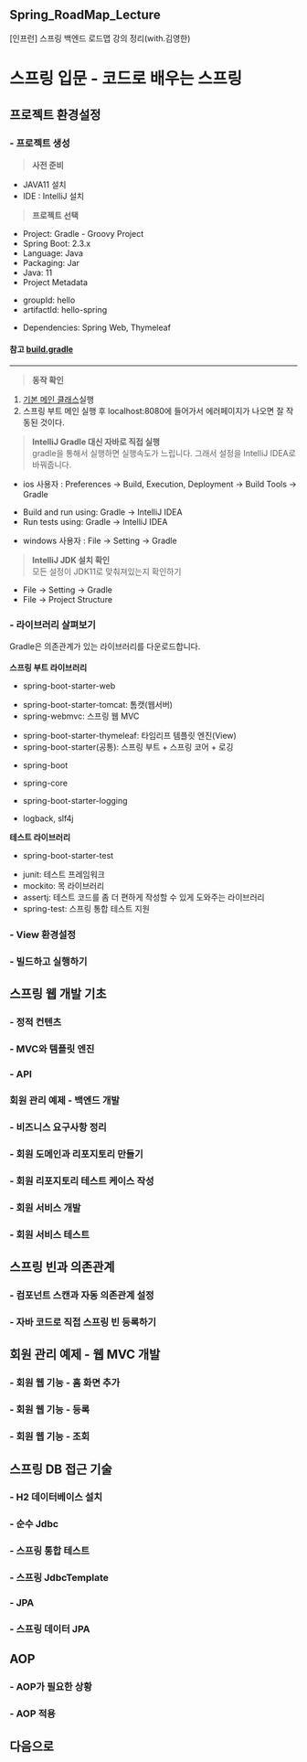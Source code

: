 ## Spring_RoadMap_Lecture
[인프런] 스프링 백엔드 로드맵 강의 정리(with.김영한)

# 스프링 입문 - 코드로 배우는 스프링

## 프로젝트 환경설정
### - 프로젝트 생성
> **사전 준비**   
* JAVA11 설치   
* IDE : IntelliJ 설치

> **프로젝트 선택**   
* Project: Gradle - Groovy Project   
* Spring Boot: 2.3.x   
* Language: Java   
* Packaging: Jar   
* Java: 11   
* Project Metadata
 - groupId: hello
 - artifactId: hello-spring
* Dependencies: Spring Web, Thymeleaf

#### 참고 [build.gradle](https://github.com/Son-Gyeongi/Spring_RoadMap_Lecture/blob/master/build.gradle)
***
> **동작 확인**   
1. [기본 메인 클래스](https://github.com/Son-Gyeongi/Spring_RoadMap_Lecture/blob/master/src/main/java/hello/hellospring/HelloSpringApplication.java)실행
2. 스프링 부트 메인 실행 후 localhost:8080에 들어가서 에러페이지가 나오면 잘 작동된 것이다.

> **IntelliJ Gradle 대신 자바로 직접 실행**   
gradle을 통해서 실행하면 실행속도가 느립니다. 그래서 설정을 IntelliJ IDEA로 바꿔줍니다.
* ios 사용자 : Preferences -> Build, Execution, Deployment -> Build Tools -> Gradle
 - Build and run using: Gradle -> IntelliJ IDEA
 - Run tests using: Gradle -> IntelliJ IDEA
* windows 사용자 : File -> Setting -> Gradle

> **IntelliJ JDK 설치 확인**  
모든 설정이 JDK11로 맞춰져있는지 확인하기
* File -> Setting -> Gradle
* File -> Project Structure

### - 라이브러리 살펴보기
Gradle은 의존관계가 있는 라이브러리를 다운로드합니다.   
<br>
**스프링 부트 라이브러리**
* spring-boot-starter-web
 - spring-boot-starter-tomcat: 톰캣(웹서버)
 - spring-webmvc: 스프링 웹 MVC
* spring-boot-starter-thymeleaf: 타임리프 템플릿 엔진(View)
* spring-boot-starter(공통): 스프링 부트 + 스프링 코어 + 로깅
 - spring-boot
  + spring-core
 - spring-boot-starter-logging
  + logback, slf4j
  
**테스트 라이브러리**
* spring-boot-starter-test
 - junit: 테스트 프레임워크
 - mockito: 목 라이브러리
 - assertj: 테스트 코드를 좀 더 편하게 작성할 수 있게 도와주는 라이브러리
 - spring-test: 스프링 통합 테스트 지원
 
### - View 환경설정
### - 빌드하고 실행하기

## 스프링 웹 개발 기초
### - 정적 컨텐츠
### - MVC와 템플릿 엔진
### - API
### 회원 관리 예제 - 백엔드 개발
### - 비즈니스 요구사항 정리
### - 회원 도메인과 리포지토리 만들기
### - 회원 리포지토리 테스트 케이스 작성
### - 회원 서비스 개발
### - 회원 서비스 테스트

## 스프링 빈과 의존관계
### - 컴포넌트 스캔과 자동 의존관계 설정
### - 자바 코드로 직접 스프링 빈 등록하기

## 회원 관리 예제 - 웹 MVC 개발
### - 회원 웹 기능 - 홈 화면 추가
### - 회원 웹 기능 - 등록
### - 회원 웹 기능 - 조회

## 스프링 DB 접근 기술
### - H2 데이터베이스 설치
### - 순수 Jdbc
### - 스프링 통합 테스트
### - 스프링 JdbcTemplate
### - JPA
### - 스프링 데이터 JPA

## AOP
### - AOP가 필요한 상황
### - AOP 적용

## 다음으로
